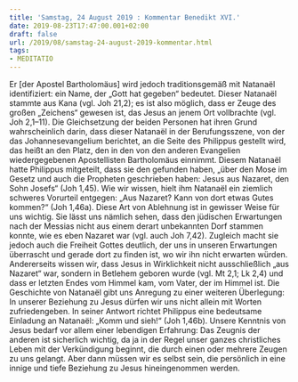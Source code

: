 ```yaml
---
title: 'Samstag, 24 August 2019 : Kommentar Benedikt XVI.'
date: 2019-08-23T17:47:00.001+02:00
draft: false
url: /2019/08/samstag-24-august-2019-kommentar.html
tags: 
- MEDITATIO
---
```


Er \[der Apostel Bartholomäus\] wird jedoch traditionsgemäß mit Natanaël identifiziert: ein Name, der „Gott hat gegeben“ bedeutet. Dieser Natanaël stammte aus Kana (vgl. Joh 21,2); es ist also möglich, dass er Zeuge des großen „Zeichens“ gewesen ist, das Jesus an jenem Ort vollbrachte (vgl. Joh 2,1–11). Die Gleichsetzung der beiden Personen hat ihren Grund wahrscheinlich darin, dass dieser Natanaël in der Berufungsszene, von der das Johannesevangelium berichtet, an die Seite des Philippus gestellt wird, das heißt an den Platz, den in den von den anderen Evangelien wiedergegebenen Apostellisten Bartholomäus einnimmt. Diesem Natanaël hatte Philippus mitgeteilt, dass sie den gefunden haben, „über den Mose im Gesetz und auch die Propheten geschrieben haben: Jesus aus Nazaret, den Sohn Josefs“ (Joh 1,45). Wie wir wissen, hielt ihm Natanaël ein ziemlich schweres Vorurteil entgegen: „Aus Nazaret? Kann von dort etwas Gutes kommen?“ (Joh 1,46a). Diese Art von Ablehnung ist in gewisser Weise für uns wichtig. Sie lässt uns nämlich sehen, dass den jüdischen Erwartungen nach der Messias nicht aus einem derart unbekannten Dorf stammen konnte, wie es eben Nazaret war (vgl. auch Joh 7,42). Zugleich macht sie jedoch auch die Freiheit Gottes deutlich, der uns in unseren Erwartungen überrascht und gerade dort zu finden ist, wo wir ihn nicht erwarten würden. Andererseits wissen wir, dass Jesus in Wirklichkeit nicht ausschließlich „aus Nazaret“ war, sondern in Betlehem geboren wurde (vgl. Mt 2,1; Lk 2,4) und dass er letzten Endes vom Himmel kam, vom Vater, der im Himmel ist. Die Geschichte von Natanaël gibt uns Anregung zu einer weiteren Überlegung: In unserer Beziehung zu Jesus dürfen wir uns nicht allein mit Worten zufriedengeben. In seiner Antwort richtet Philippus eine bedeutsame Einladung an Natanaël: „Komm und sieh!“ (Joh 1,46b). Unsere Kenntnis von Jesus bedarf vor allem einer lebendigen Erfahrung: Das Zeugnis der anderen ist sicherlich wichtig, da ja in der Regel unser ganzes christliches Leben mit der Verkündigung beginnt, die durch einen oder mehrere Zeugen zu uns gelangt. Aber dann müssen wir es selbst sein, die persönlich in eine innige und tiefe Beziehung zu Jesus hineingenommen werden.